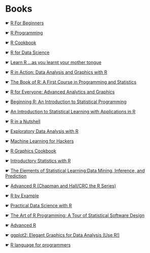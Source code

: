 # Books

☛ [R For Beginners](https://cran.r-project.org/doc/contrib/Paradis-rdebuts_en.pdf)  

☛ [R Programming](https://en.wikibooks.org/wiki/R_Programming)  

☛ [R Cookbook](https://www.amazon.com/Cookbook-OReilly-Cookbooks-Paul-Teetor/dp/0596809158/)

☛ [R for Data Science](http://r4ds.had.co.nz/)

☛ [Learn R …as you learnt your mother tongue](https://leanpub.com/learnr)

☛ [R in Action: Data Analysis and Graphics with R](https://www.amazon.com/Action-Data-Analysis-Graphics/dp/1617291382/)

☛ [The Book of R: A First Course in Programming and Statistics  ](https://www.amazon.com/Book-First-Course-Programming-Statistics/dp/1593276516/)

☛ [R for Everyone: Advanced Analytics and Graphics](https://www.amazon.com/Everyone-Advanced-Analytics-Graphics-Addison-Wesley/dp/0321888030/)  

☛ [Beginning R: An Introduction to Statistical Programming](https://www.amazon.com/Beginning-R-Introduction-Statistical-Programming/dp/1484203747/) 

☛ [An Introduction to  Statistical Learning   with Applications in R](http://www-bcf.usc.edu/~gareth/ISL/)

☛ [R in a Nutshell](http://shop.oreilly.com/product/0636920022008.do)

☛ [Exploratory Data Analysis with R](https://leanpub.com/exdata)

☛ [Machine Learning for Hackers](http://shop.oreilly.com/product/0636920018483.do)

☛ [R Graphics Cookbook](https://www.amazon.com/R-Graphics-Cookbook-Winston-Chang/dp/1449316956)

☛ [Introductory Statistics with R](http://www.springer.com/us/book/9780387790534)

☛ [The Elements of Statistical Learning:Data Mining, Inference, and Prediction](http://statweb.stanford.edu/~tibs/ElemStatLearn/)

☛ [Advanced R (Chapman and Hall/CRC the R Series)](https://www.amazon.com/Advanced-Chapman-Hall-Hadley-Wickham/dp/1466586966/ref=pd_sim_14_2?ie=UTF8&psc=1&refRID=TG9C6RESWPZ9R05J0SPF) 

☛ [R by Example](http://www.springer.com/gp/book/9781461413646)

☛ [Practical Data Science with R](https://www.amazon.com/Practical-Data-Science-Nina-Zumel/dp/1617291560/ref=pd_sim_14_22?ie=UTF8&psc=1&refRID=TG9C6RESWPZ9R05J0SPF)

☛ [The Art of R Programming: A Tour of Statistical Software Design](http://shop.oreilly.com/product/9781593273842.do) 				


☛ [Advanced R](http://adv-r.had.co.nz/)

☛ [ggplot2: Elegant Graphics for Data Analysis (Use R!)](https://www.amazon.com/ggplot2-Elegant-Graphics-Data-Analysis/dp/0387981403)

☛ [R language for programmers](http://www.johndcook.com/blog/r_language_for_programmers)
